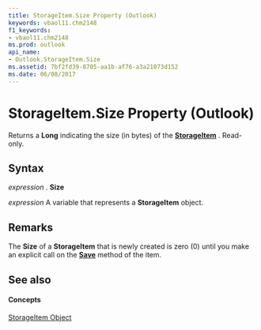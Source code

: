```yaml
---
title: StorageItem.Size Property (Outlook)
keywords: vbaol11.chm2148
f1_keywords:
- vbaol11.chm2148
ms.prod: outlook
api_name:
- Outlook.StorageItem.Size
ms.assetid: 7bf2fd39-8705-aa1b-af76-a3a21073d152
ms.date: 06/08/2017
---
```



# StorageItem.Size Property (Outlook)

Returns a  **Long** indicating the size (in bytes) of the **[StorageItem](Outlook.StorageItem.md)** . Read-only.


## Syntax

 _expression_ . **Size**

 _expression_ A variable that represents a **StorageItem** object.


## Remarks

The  **Size** of a **StorageItem** that is newly created is zero (0) until you make an explicit call on the **[Save](Outlook.StorageItem.Save.md)** method of the item.


## See also


#### Concepts


[StorageItem Object](Outlook.StorageItem.md)

